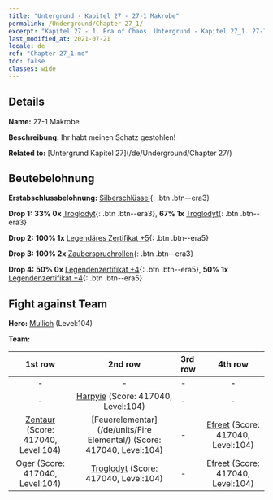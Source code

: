 ```yaml
---
title: "Untergrund - Kapitel 27 - 27-1 Makrobe"
permalink: /Underground/Chapter 27_1/
excerpt: "Kapitel 27 - 1. Era of Chaos  Untergrund - Kapitel 27_1. 27-1 Makrobe"
last_modified_at: 2021-07-21
locale: de
ref: "Chapter 27_1.md"
toc: false
classes: wide
---
```


## Details

 **Name:** 27-1 Makrobe

 **Beschreibung:** Ihr habt meinen Schatz gestohlen!

 **Related to:** [Untergrund Kapitel 27](/de/Underground/Chapter 27/)

## Beutebelohnung

 **Erstabschlussbelohnung:** [Silberschlüssel](/ItemsDE/con_693/){: .btn .btn--era3}

 **Drop 1:** **33% 0x** [Troglodyt](/ItemsDE/unt_244/){: .btn .btn--era3}, **67% 1x** [Troglodyt](/ItemsDE/unt_244/){: .btn .btn--era3}

 **Drop 2:** **100% 1x** [Legendäres Zertifikat +5](/ItemsDE/mat_102/){: .btn .btn--era5}

 **Drop 3:** **100% 2x** [Zauberspruchrollen](/ItemsDE/con_694/){: .btn .btn--era3}

 **Drop 4:** **50% 0x** [Legendenzertifikat +4](/ItemsDE/mat_95/){: .btn .btn--era5}, **50% 1x** [Legendenzertifikat +4](/ItemsDE/mat_95/){: .btn .btn--era5}


## Fight against Team
 **Hero:** [Mullich](/de/heroes/Mullich/) (Level:104)

 **Team:**


  | 1st row | 2nd row | 3rd row | 4th row |
  |:----:|:----:|:----|:----:|
  | - | - | - | - |
  | - | [Harpyie](/de/units/Harpy/) (Score: 417040, Level:104)  | - | - |
  | [Zentaur](/de/units/Centaur/) (Score: 417040, Level:104)  | [Feuerelementar](/de/units/Fire Elemental/) (Score: 417040, Level:104)  | - | [Efreet](/de/units/Efreeti/) (Score: 417040, Level:104)  |
  | [Oger](/de/units/Ogre/) (Score: 417040, Level:104)  | [Troglodyt](/de/units/Troglodyte/) (Score: 417040, Level:104)  | - | [Efreet](/de/units/Efreeti/) (Score: 417040, Level:104)  |


